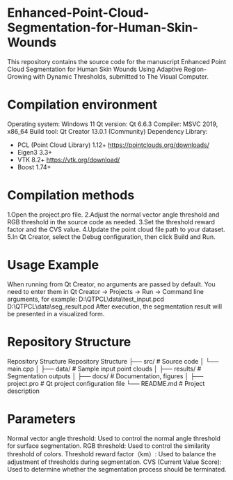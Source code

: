 # Enhanced-Point-Cloud-Segmentation-for-Human-Skin-Wounds
This repository contains the source code for the manuscript Enhanced Point Cloud Segmentation for Human Skin Wounds Using Adaptive Region-Growing with Dynamic Thresholds, submitted to The Visual Computer.

# Compilation environment
Operating system: Windows 11
Qt version: Qt 6.6.3
Compiler: MSVC 2019, x86_64
Build tool: Qt Creator 13.0.1 (Community)
Dependency Library:
- PCL (Point Cloud Library) 1.12+ https://pointclouds.org/downloads/
- Eigen3 3.3+
- VTK 8.2+ https://vtk.org/download/
- Boost 1.74+

#  Compilation methods
1.Open the project.pro file.
2.Adjust the normal vector angle threshold and RGB threshold in the source code as needed.
3.Set the threshold reward factor and the CVS value.
4.Update the point cloud file path to your dataset.
5.In Qt Creator, select the Debug configuration, then click Build and Run.

# Usage Example
When running from Qt Creator, no arguments are passed by default. You need to enter them in Qt Creator → Projects → Run → Command line arguments, for example:
D:\QTPCL\data\test_input.pcd D:\QTPCL\data\seg_result.pcd
After execution, the segmentation result will be presented in a visualized form.

# Repository Structure

Repository Structure
Repository Structure
├── src/                  # Source code
│   └── main.cpp
│
├── data/                 # Sample input point clouds
│
├── results/              # Segmentation outputs
│
├── docs/                 # Documentation, figures
│
├── project.pro           # Qt project configuration file
└── README.md             # Project description



# Parameters
Normal vector angle threshold: Used to control the normal angle threshold for surface segmentation.
RGB threshold: Used to control the similarity threshold of colors.
Threshold reward factor（km）: Used to balance the adjustment of thresholds during segmentation.
CVS (Current Value Score): Used to determine whether the segmentation process should be terminated.


